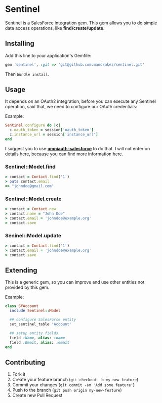 # Sentinel

Sentinel is a SalesForce integration gem. This gem allows you to do simple data access operations, like **find/create/update**.

## Installing

Add this line to your application's Gemfile:

```ruby
gem 'sentinel', :git => 'git@github.com:mandrakez/sentinel.git'
```

Then `bundle install`.

## Usage

It depends on an OAuth2 integration, before you can execute any Sentinel operation, said that, we need to configure our OAuth credentials:

Example:

```ruby
Sentinel.configure do |c|
  c.oauth_token = session['oauth_token']
  c.instance_url = session['instance_url']
end
```

I suggest you to use **[omniauth-salesforce](https://github.com/realdoug/omniauth-salesforce)** to do that. I will not enter on details here, because you can find more information [here](https://github.com/realdoug/omniauth-salesforce).

### Sentinel::Model.find

```ruby
> contact = Contact.find('1')
> puts contact.email
=> "johndoe@gmail.com"
```

### Sentinel::Model.create

```ruby
> contact = Contact.new
> contact.name = "John Doe"
> contact.email = 'johndoe@example.org'
> contact.save
```

### Seninel::Model.update

```ruby
> contact = Contact.find('1')
> contact.email = 'johndoe@example.org'
> contact.save
```

## Extending

This is a generic gem, so you can improve and use other entities not provided
by this gem.

Example:

```ruby
class SfAccount
  include Sentinel::Model

  ## configure SalesForce entity
  set_sentinel_table 'Account'

  ## setup entity fields
  field :Name, alias: :name
  field :Email, alias: :email
end
```

## Contributing

1. Fork it
2. Create your feature branch (`git checkout -b my-new-feature`)
3. Commit your changes (`git commit -am 'Add some feature'`)
4. Push to the branch (`git push origin my-new-feature`)
5. Create new Pull Request

